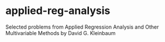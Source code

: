 # applied-reg-analysis
Selected problems from Applied Regression Analysis and Other Multivariable Methods by David G. Kleinbaum
